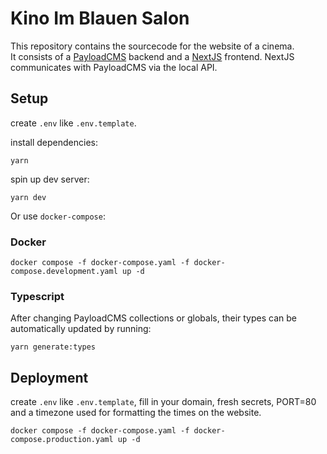 # Kino Im Blauen Salon

This repository contains the sourcecode for the website of a cinema.  
It consists of a [PayloadCMS](https://payloadcms.com/) backend and a [NextJS](https://nextjs.org/) frontend. NextJS communicates with PayloadCMS via the local API.

## Setup

create `.env` like `.env.template`.

install dependencies:
```
yarn
```

spin up dev server:
```
yarn dev
```

Or use `docker-compose`:

### Docker

```
docker compose -f docker-compose.yaml -f docker-compose.development.yaml up -d
```

### Typescript

After changing PayloadCMS collections or globals, their types can be automatically updated by running:

```
yarn generate:types
```

## Deployment

create `.env` like `.env.template`, fill in your domain, fresh secrets, PORT=80 and a timezone used for formatting the
times on the website.

```
docker compose -f docker-compose.yaml -f docker-compose.production.yaml up -d
```